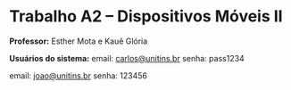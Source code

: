 # Trabalho A2 – Dispositivos Móveis II

**Professor:** Esther Mota e Kauê Glória  

**Usuários do sistema:**
email: carlos@unitins.br
senha: pass1234

email: joao@unitins.br
senha: 123456
